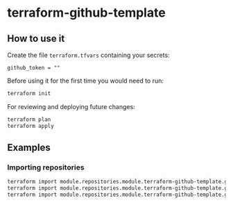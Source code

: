 # terraform-github-template

## How to use it

Create the file `terraform.tfvars` containing your secrets:
```
github_token = ""
```

Before using it for the first time you would need to run:
```bash
terraform init
```

For reviewing and deploying future changes:
```bash
terraform plan
terraform apply
```

## Examples

### Importing repositories

```bash
terraform import module.repositories.module.terraform-github-template.github_repository.repo terraform-github-template
terraform import module.repositories.module.terraform-github-template.github_branch.default terraform-github-template:master
terraform import module.repositories.module.terraform-github-template.github_branch_default.default terraform-github-template
```